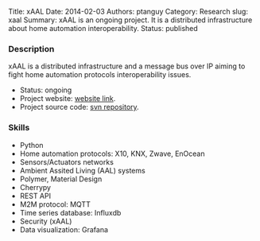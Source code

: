 Title: xAAL
Date: 2014-02-03
Authors: ptanguy
Category: Research
slug: xaal
Summary: xAAL is an ongoing project. It is a distributed infrastructure  about home automation interoperability.
Status: published


### Description

xAAL is a distributed infrastructure and a message bus over IP aiming to fight home automation protocols interoperability issues.

+ Status: ongoing
+ Project website: [website link](http://recherche.telecom-bretagne.eu/xaal/).
+ Project source code: [svn repository](https://svn.telecom-bretagne.eu/svn-public/xAAL/).


### Skills

+ Python
+ Home automation protocols: X10, KNX, Zwave, EnOcean
+ Sensors/Actuators networks
+ Ambient Assited Living (AAL) systems
+ Polymer, Material Design
+ Cherrypy
+ REST API
+ M2M protocol: MQTT
+ Time series database: Influxdb
+ Security (xAAL) 
+ Data visualization: Grafana


